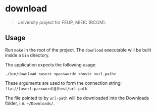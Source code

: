 # download

> University project for FEUP, MIEIC (RCOM).

## Usage

Run `make` in the root of the project. The `download` executable will be built inside a `bin` directory.

The application expects the following usage:

```
./bin/download <user> <password> <host> <url_path>
```

These arguments are used to form the connection string: `ftp://[user[:password]@]host/url-path`.

The file pointed to by `url-path` will be downloaded into the Downloads folder, i.e. `~/Downloads/`.
